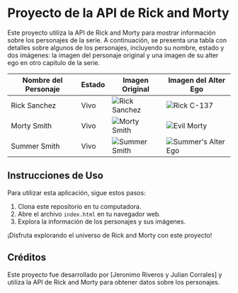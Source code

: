 # Proyecto de la API de Rick and Morty

Este proyecto utiliza la API de Rick and Morty para mostrar información sobre los personajes de la serie. A continuación, se presenta una tabla con detalles sobre algunos de los personajes, incluyendo su nombre, estado y dos imágenes: la imagen del personaje original y una imagen de su alter ego en otro capítulo de la serie.

| Nombre del Personaje | Estado | Imagen Original | Imagen del Alter Ego |
|----------------------|--------|-----------------|-----------------------|
| Rick Sanchez         | Vivo   | ![Rick Sanchez](link_a_imagen_original_rick) | ![Rick C-137](link_a_imagen_alter_ego_rick) |
| Morty Smith          | Vivo   | ![Morty Smith](link_a_imagen_original_morty) | ![Evil Morty](link_a_imagen_alter_ego_morty) |
| Summer Smith         | Vivo   | ![Summer Smith](link_a_imagen_original_summer) | ![Summer's Alter Ego](link_a_imagen_alter_ego_summer) |

## Instrucciones de Uso

Para utilizar esta aplicación, sigue estos pasos:

1. Clona este repositorio en tu computadora.
2. Abre el archivo `index.html` en tu navegador web.
3. Explora la información de los personajes y sus imágenes.

¡Disfruta explorando el universo de Rick and Morty con este proyecto!

## Créditos

Este proyecto fue desarrollado por [Jeronimo Riveros y Julian Corrales] y utiliza la API de Rick and Morty para obtener datos sobre los personajes.



